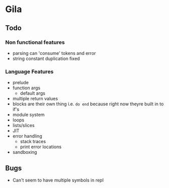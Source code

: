 # Gila


## Todo

### Non functional features
- parsing can 'consume' tokens and error
- string constant duplication fixed

### Language Features
- prelude
- function args
    - default args
- multiple return values
- blocks are their own thing i.e. `do end` because right now theyre built in to if's
- module system
- loops
- lists/slices
- JIT
- error handling
    - stack traces
    - print error locations
- sandboxing

## Bugs
- Can't seem to have multiple symbols in repl